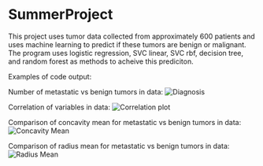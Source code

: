 # SummerProject
This project uses tumor data collected from approximately 600 patients and uses machine learning to predict if these tumors are benign or malignant. The program uses logistic regression, SVC linear, SVC rbf, decision tree, and random forest as methods to acheive this prediciton. 

Examples of code output:

Number of metastatic vs benign tumors in data:
![Diagnosis](https://user-images.githubusercontent.com/84477747/149399957-607f5e87-65e1-4d19-8cea-b9ae0645b2ad.png)

Correlation of variables in data:
![Correlation plot](https://user-images.githubusercontent.com/84477747/149400249-219cab68-8d05-4104-954a-4ed6b162d5de.png)

Comparison of concavity mean for metastatic vs benign tumors in data:
![Concavity Mean](https://user-images.githubusercontent.com/84477747/149400295-8f804c93-92d9-4413-bc0a-d47b1e7bdd34.png)

Comparison of radius mean for metastatic vs benign tumors in data:
![Radius Mean](https://user-images.githubusercontent.com/84477747/149400348-f1c11b8a-08f8-4ee0-b481-a9b194d29ab6.png)
